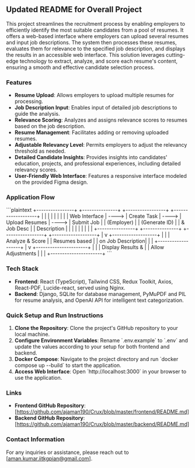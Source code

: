 ## Updated README for Overall Project

This project streamlines the recruitment process by enabling employers to efficiently identify the most suitable candidates from a pool of resumes. It offers a web-based interface where employers can upload several resumes and input job descriptions. The system then processes these resumes, evaluates them for relevance to the specified job description, and displays the results in an accessible web interface. This solution leverages cutting-edge technology to extract, analyze, and score each resume's content, ensuring a smooth and effective candidate selection process.

### Features

- **Resume Upload**: Allows employers to upload multiple resumes for processing.
- **Job Description Input**: Enables input of detailed job descriptions to guide the analysis.
- **Relevance Scoring**: Analyzes and assigns relevance scores to resumes based on the job description.
- **Resume Management**: Facilitates adding or removing uploaded resumes.
- **Adjustable Relevancy Level**: Permits employers to adjust the relevancy threshold as needed.
- **Detailed Candidate Insights**: Provides insights into candidates' education, projects, and professional experiences, including detailed relevancy scores.
- **User-Friendly Web Interface**: Features a responsive interface modeled on the provided Figma design.

### Application Flow

\`\`\`plaintext
+----------------+ +---------------+ +-----------------+ +-------------------+
| | | | | | | |
| Web Interface | ----> | Create Task | ----> | Upload Resumes | ----> | Submit Job |
| (Employer) | | (Generate ID) | | & Job Desc | | Description |
| | | | | | | |
+----------------+ +---------------+ +-----------------+ +-------------------+
|
v
+-------------------+
| |
| Analyze & Score |
| Resumes based |
| on Job Description|
| |
+-------------------+
|
v
+----------------------+
| |
| Display Results & |
| Allow Adjustments |
| |
+----------------------+
\`\`\`

### Tech Stack

- **Frontend**: React (TypeScript), Tailwind CSS, Redux Toolkit, Axios, React-PDF, Lucide-react, served using Nginx.
- **Backend**: Django, SQLite for database management, PyMuPDF and PIL for resume analysis, and OpenAI API for intelligent text categorization.

### Quick Setup and Run Instructions

1. **Clone the Repository**: Clone the project's GitHub repository to your local machine.
2. **Configure Environment Variables**: Rename \`.env.example\` to \`.env\` and update the values according to your setup for both frontend and backend.
3. **Docker Compose**: Navigate to the project directory and run \`docker compose up --build\` to start the application.
4. **Access Web Interface**: Open \`http://localhost:3000\` in your browser to use the application.

### Links

- **Frontend GitHub Repository**: [https://github.com/ajaman190/Crux/blob/master/frontend/README.md]
- **Backend GitHub Repository**: [https://github.com/ajaman190/Crux/blob/master/backend/README.md]

### Contact Information

For any inquiries or assistance, please reach out to [aman.kumar.iitkgpian@gmail.com].
